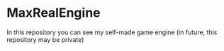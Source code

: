 # MaxRealEngine
In this repository you can see my self-made game engine (in future, this repository may be private)

